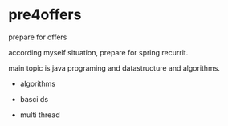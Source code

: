 # pre4offers
prepare for offers


according myself situation, prepare for spring recurrit.


main topic is java programing and datastructure and algorithms.


- algorithms

- basci ds

- multi thread


